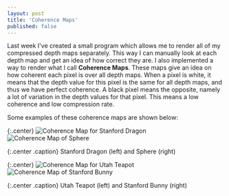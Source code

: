 ```yaml
---
layout: post
title: 'Coherence Maps'
published: false
---
```


Last week I've created a small program which allows me to render all of my compressed depth maps separately. This way I can manually look at each depth map and get an idea of how correct they are. I also implemented a way to render what I call <strong>Coherence Maps</strong>. These maps give an idea on how coherent each pixel is over all depth maps. When a pixel is white, it means that the depth value for this pixel is the same for all depth maps, and thus we have perfect coherence. A black pixel means the opposite, namely a lot of variation in the depth values for that pixel. This means a low coherence and low compression rate.

Some examples of these coherence maps are shown below:

{:.center}
![Coherence Map for Stanford Dragon](http://www.xaviert.be/uploads/2010/11/coherence-map-dragon.png)
![Coherence Map of Sphere](http://www.xaviert.be/uploads/2010/11/coherence-map-sphere.png)

{:.center .caption}
Stanford Dragon (left) and Sphere (right)

{:.center}
![Coherence Map for Utah Teapot](http://www.xaviert.be/uploads/2010/11/coherence-map-teapot.png)
![Coherence Map of Stanford Bunny](http://www.xaviert.be/uploads/2010/11/coherence-map-bunny.png)

{:.center .caption}
Utah Teapot (left) and Stanford Bunny (right)
